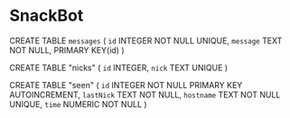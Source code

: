# SnackBot

CREATE TABLE `messages` (
	`id`	INTEGER NOT NULL UNIQUE,
	`message`	TEXT NOT NULL,
	PRIMARY KEY(id)
)

CREATE TABLE "nicks" (
	`id`	INTEGER,
	`nick`	TEXT UNIQUE
)

CREATE TABLE "seen" (
	`id`	INTEGER NOT NULL PRIMARY KEY AUTOINCREMENT,
	`lastNick`	TEXT NOT NULL,
	`hostname`	TEXT NOT NULL UNIQUE,
	`time`	NUMERIC NOT NULL
)
